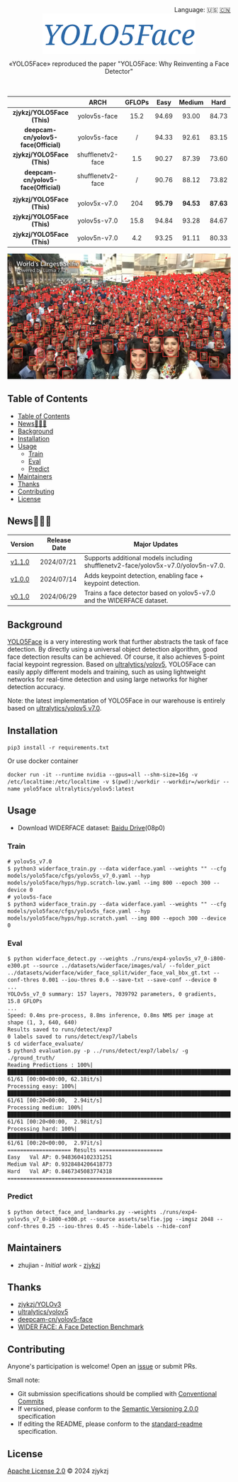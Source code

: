<div align="right">
  Language:
    🇺🇸
  <a title="Chinese" href="./README.zh-CN.md">🇨🇳</a>
</div>

<div align="center"><a title="" href="https://github.com/zjykzj/YOLO5Face"><img align="center" src="assets/logo/YOLO5Face.png" alt=""></a></div>

<p align="center">
  «YOLO5Face» reproduced the paper "YOLO5Face: Why Reinventing a Face Detector"
<br>
<br>
  <a href="https://github.com/RichardLitt/standard-readme"><img src="https://img.shields.io/badge/standard--readme-OK-green.svg?style=flat-square" alt=""></a>
  <a href="https://conventionalcommits.org"><img src="https://img.shields.io/badge/Conventional%20Commits-1.0.0-yellow.svg" alt=""></a>
  <a href="http://commitizen.github.io/cz-cli/"><img src="https://img.shields.io/badge/commitizen-friendly-brightgreen.svg" alt=""></a>
</p>

|                                      |       ARCH        | GFLOPs |   Easy    |  Medium   |   Hard    |
|:------------------------------------:|:-----------------:|:------:|:---------:|:---------:|:---------:|
|     **zjykzj/YOLO5Face (This)**      |   yolov5s-face    |  15.2  |   94.69   |   93.00   |   84.73   |
| **deepcam-cn/yolov5-face(Official)** |   yolov5s-face    |   /    |   94.33   |   92.61   |   83.15   |
|     **zjykzj/YOLO5Face (This)**      | shufflenetv2-face |  1.5   |   90.27   |   87.39   |   73.60   |
| **deepcam-cn/yolov5-face(Official)** | shufflenetv2-face |   /    |   90.76   |   88.12   |   73.82   |
|                                      |                   |        |           |           |           |
|     **zjykzj/YOLO5Face (This)**      |   yolov5x-v7.0    |  204   | **95.79** | **94.53** | **87.63** |
|     **zjykzj/YOLO5Face (This)**      |   yolov5s-v7.0    |  15.8  |   94.84   |   93.28   |   84.67   |
|     **zjykzj/YOLO5Face (This)**      |   yolov5n-v7.0    |  4.2   |   93.25   |   91.11   |   80.33   |

![](./assets/results/selfie.jpg)

## Table of Contents

- [Table of Contents](#table-of-contents)
- [News🚀🚀🚀](#news)
- [Background](#background)
- [Installation](#installation)
- [Usage](#usage)
  - [Train](#train)
  - [Eval](#eval)
  - [Predict](#predict)
- [Maintainers](#maintainers)
- [Thanks](#thanks)
- [Contributing](#contributing)
- [License](#license)

## News🚀🚀🚀

| Version                                                           | Release Date | Major Updates                                                                     |
|-------------------------------------------------------------------|--------------|-----------------------------------------------------------------------------------|
| [v1.1.0](https://github.com/zjykzj/YOLO5Face/releases/tag/v1.1.0) | 2024/07/21   | Supports additional models including shufflenetv2-face/yolov5x-v7.0/yolov5n-v7.0. |
| [v1.0.0](https://github.com/zjykzj/YOLO5Face/releases/tag/v1.0.0) | 2024/07/14   | Adds keypoint detection, enabling face + keypoint detection.                      |
| [v0.1.0](https://github.com/zjykzj/YOLO5Face/releases/tag/v0.1.0) | 2024/06/29   | Trains a face detector based on yolov5-v7.0 and the WIDERFACE dataset.            |

## Background

[YOLO5Face](https://arxiv.org/abs/2105.12931) is a very interesting work that further abstracts the task of face detection. By directly using a universal object detection algorithm, good face detection results can be achieved. Of course, it also achieves 5-point facial keypoint regression. Based on [ultralytics/yolov5](https://github.com/ultralytics/yolov5), YOLO5Face can easily apply different models and training, such as using lightweight networks for real-time detection and using large networks for higher detection accuracy.

Note: the latest implementation of YOLO5Face in our warehouse is entirely based on [ultralytics/yolov5 v7.0](https://github.com/ultralytics/yolov5/releases/tag/v7.0).

## Installation

```shell
pip3 install -r requirements.txt
```

Or use docker container

```shell
docker run -it --runtime nvidia --gpus=all --shm-size=16g -v /etc/localtime:/etc/localtime -v $(pwd):/workdir --workdir=/workdir --name yolo5face ultralytics/yolov5:latest
```

## Usage

* Download WIDERFACE dataset: [Baidu Drive](https://pan.baidu.com/s/1aHdWgLq1ne_MEr9fkcS7Rg)(08p0)

### Train

```shell
# yolov5s_v7.0
$ python3 widerface_train.py --data widerface.yaml --weights "" --cfg models/yolo5face/cfgs/yolov5s_v7_0.yaml --hyp models/yolo5face/hyps/hyp.scratch-low.yaml --img 800 --epoch 300 --device 0
# yolov5s-face
$ python3 widerface_train.py --data widerface.yaml --weights "" --cfg models/yolo5face/cfgs/yolov5s_face.yaml --hyp models/yolo5face/hyps/hyp.scratch.yaml --img 800 --epoch 300 --device 0
```

### Eval

```shell
$ python widerface_detect.py --weights ./runs/exp4-yolov5s_v7_0-i800-e300.pt --source ../datasets/widerface/images/val/ --folder_pict ../datasets/widerface/wider_face_split/wider_face_val_bbx_gt.txt --conf-thres 0.001 --iou-thres 0.6 --save-txt --save-conf --device 0
...
YOLOv5s_v7_0 summary: 157 layers, 7039792 parameters, 0 gradients, 15.8 GFLOPs
...
Speed: 0.4ms pre-process, 8.8ms inference, 0.8ms NMS per image at shape (1, 3, 640, 640)
Results saved to runs/detect/exp7
0 labels saved to runs/detect/exp7/labels
$ cd widerface_evaluate/
$ python3 evaluation.py -p ../runs/detect/exp7/labels/ -g ./ground_truth/
Reading Predictions : 100%|█████████████████████████████████████████████████████████████████████████████████████████████████████████| 61/61 [00:00<00:00, 62.18it/s]
Processing easy: 100%|██████████████████████████████████████████████████████████████████████████████████████████████████████████████| 61/61 [00:20<00:00,  2.94it/s]
Processing medium: 100%|████████████████████████████████████████████████████████████████████████████████████████████████████████████| 61/61 [00:20<00:00,  2.98it/s]
Processing hard: 100%|██████████████████████████████████████████████████████████████████████████████████████████████████████████████| 61/61 [00:20<00:00,  2.97it/s]
==================== Results ====================
Easy   Val AP: 0.9483604102331251
Medium Val AP: 0.9328484206418773
Hard   Val AP: 0.8467345083774318
=================================================
```

### Predict

```shell
$ python detect_face_and_landmarks.py --weights ./runs/exp4-yolov5s_v7_0-i800-e300.pt --source assets/selfie.jpg --imgsz 2048 --conf-thres 0.25 --iou-thres 0.45 --hide-labels --hide-conf
```

## Maintainers

* zhujian - *Initial work* - [zjykzj](https://github.com/zjykzj)

## Thanks

* [zjykzj/YOLOv3](https://github.com/zjykzj/YOLOv3)
* [ultralytics/yolov5](https://github.com/ultralytics/yolov5)
* [deepcam-cn/yolov5-face](https://github.com/deepcam-cn/yolov5-face)
* [WIDER FACE: A Face Detection Benchmark](http://shuoyang1213.me/WIDERFACE/)

## Contributing

Anyone's participation is welcome! Open an [issue](https://github.com/zjykzj/YOLO5Face/issues) or submit PRs.

Small note:

* Git submission specifications should be complied
  with [Conventional Commits](https://www.conventionalcommits.org/en/v1.0.0-beta.4/)
* If versioned, please conform to the [Semantic Versioning 2.0.0](https://semver.org) specification
* If editing the README, please conform to the [standard-readme](https://github.com/RichardLitt/standard-readme)
  specification.

## License

[Apache License 2.0](LICENSE) © 2024 zjykzj